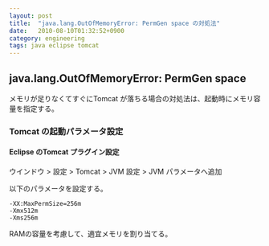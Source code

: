 ```yaml
---
layout: post
title:  "java.lang.OutOfMemoryError: PermGen space の対処法"
date:   2010-08-10T01:32:52+0900
category: engineering
tags: java eclipse tomcat
---
```


## java.lang.OutOfMemoryError: PermGen space

メモリが足りなくてすぐにTomcat が落ちる場合の対処法は、起動時にメモリ容量を指定する。

### Tomcat の起動パラメータ設定

#### Eclipse のTomcat プラグイン設定

ウインドウ > 設定 > Tomcat > JVM 設定 > JVM パラメータへ追加

以下のパラメータを設定する。

```
-XX:MaxPermSize=256m
-Xmx512m
-Xms256m
```

RAMの容量を考慮して、適宜メモリを割り当てる。
